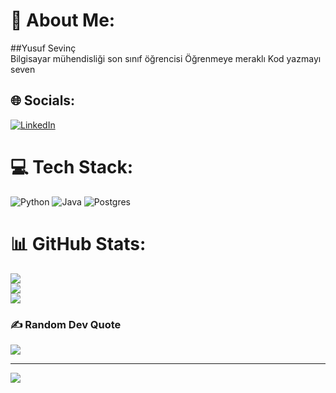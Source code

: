 # 💫 About Me:
##Yusuf Sevinç<br>
Bilgisayar mühendisliği son sınıf öğrencisi
Öğrenmeye meraklı
Kod yazmayı seven 
## 🌐 Socials:
[![LinkedIn](https://img.shields.io/badge/LinkedIn-%230077B5.svg?logo=linkedin&logoColor=white)](https://linkedin.com/in/https://www.linkedin.com/in/yusuf-sevin%C3%A7-464b0a220/) 

# 💻 Tech Stack:
![Python](https://img.shields.io/badge/python-3670A0?style=for-the-badge&logo=python&logoColor=ffdd54) ![Java](https://img.shields.io/badge/java-%23ED8B00.svg?style=for-the-badge&logo=openjdk&logoColor=white) ![Postgres](https://img.shields.io/badge/postgres-%23316192.svg?style=for-the-badge&logo=postgresql&logoColor=white)
# 📊 GitHub Stats:
![](https://github-readme-stats.vercel.app/api?username=yusufsvn&theme=dark&hide_border=false&include_all_commits=true&count_private=true)<br/>
![](https://github-readme-streak-stats.herokuapp.com/?user=yusufsvn&theme=dark&hide_border=false)<br/>
![](https://github-readme-stats.vercel.app/api/top-langs/?username=yusufsvn&theme=dark&hide_border=false&include_all_commits=true&count_private=true&layout=compact)

### ✍️ Random Dev Quote
![](https://quotes-github-readme.vercel.app/api?type=horizontal&theme=radical)

---
[![](https://visitcount.itsvg.in/api?id=yusufsvn&icon=0&color=0)](https://visitcount.itsvg.in)

